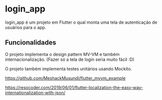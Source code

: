 # login_app

login_app é um projeto em Flutter o qual monta uma tela de autenticação de usuários para o app.

## Funcionalidades

O projeto implementa o design pattern MV-VM e também internacionalização.
(Fazer só a tela de login seria muito fácil :D)

O projeto também implementa testes unitários usando Mockito.


https://github.com/MeshackMusundi/flutter_mvvm_example

https://resocoder.com/2019/06/01/flutter-localization-the-easy-way-internationalization-with-json/
